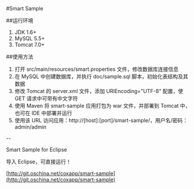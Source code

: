 #Smart Sample

##运行环境

1. JDK 1.6+
2. MySQL 5.5+
3. Tomcat 7.0+

##使用方法

1. 打开 src/main/resources/smart.properties 文件，修改数据库连接信息
2. 在 MySQL 中创建数据库，并执行 doc/sample.sql 脚本，初始化表结构及其数据
3. 修改 Tomcat 的 server.xml 文件，添加 URIEncoding="UTF-8" 配置，使 GET 请求中可带有中文字符
4. 使用 Maven 将 smart-sample 应用打包为 war 文件，并部署到 Tomcat 中，也可在 IDE 中部署并运行
5. 使用该 URL 访问应用：http://[host]:[port]/smart-sample/，用户名/密码：admin/admin

--

Smart Sample for Eclipse

导入 Eclipse，可直接运行！

[http://git.oschina.net/coxapp/smart-sample](http://git.oschina.net/coxapp/smart-sample)